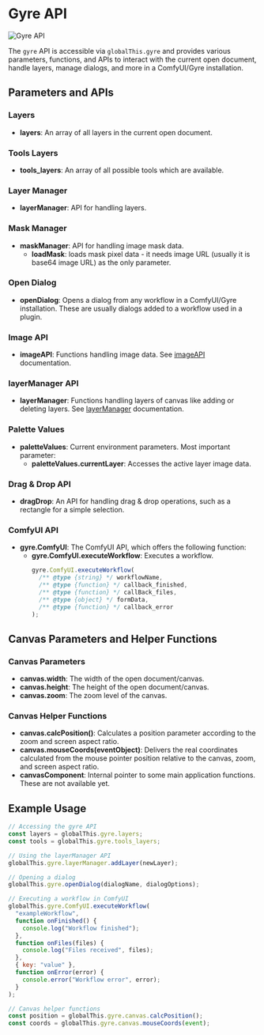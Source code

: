 # Gyre API
![Gyre API](../api.png)

The `gyre` API is accessible via `globalThis.gyre` and provides various parameters, functions, and APIs to interact with the current open document, handle layers, manage dialogs, and more in a ComfyUI/Gyre installation.

## Parameters and APIs

### Layers

- **layers**: An array of all layers in the current open document.

### Tools Layers

- **tools_layers**: An array of all possible tools which are available.

### Layer Manager

- **layerManager**: API for handling layers.

### Mask Manager

- **maskManager**: API for handling image mask data.
  - **loadMask**: loads mask pixel data - it needs image URL (usually it is base64 image URL) as the only parameter. 


### Open Dialog

- **openDialog**: Opens a dialog from any workflow in a ComfyUI/Gyre installation. These are usually dialogs added to a workflow used in a plugin.

### Image API

- **imageAPI**: Functions handling image data. See [imageAPI](imageapi.html) documentation.

### layerManager API

- **layerManager**: Functions handling layers of canvas like adding or deleting layers. See [layerManager](layermanager.html) documentation.

### Palette Values

- **paletteValues**: Current environment parameters. Most important parameter:
  - **paletteValues.currentLayer**: Accesses the active layer image data.

### Drag & Drop API

- **dragDrop**: An API for handling drag & drop operations, such as a rectangle for a simple selection.

### ComfyUI API

- **gyre.ComfyUI**: The ComfyUI API, which offers the following function:
  - **gyre.ComfyUI.executeWorkflow**: Executes a workflow.
    ```javascript
    gyre.ComfyUI.executeWorkflow(
      /** @type {string} */ workflowName,
      /** @type {function} */ callback_finished,
      /** @type {function} */ callBack_files,
      /** @type {object} */ formData,
      /** @type {function} */ callback_error
    );
    ```

## Canvas Parameters and Helper Functions

### Canvas Parameters

- **canvas.width**: The width of the open document/canvas.
- **canvas.height**: The height of the open document/canvas.
- **canvas.zoom**: The zoom level of the canvas.

### Canvas Helper Functions

- **canvas.calcPosition()**: Calculates a position parameter according to the zoom and screen aspect ratio.
- **canvas.mouseCoords(eventObject)**: Delivers the real coordinates calculated from the mouse pointer position relative to the canvas, zoom, and screen aspect ratio.
- **canvasComponent**: Internal pointer to some main application functions. These are not available yet.

## Example Usage

```javascript
// Accessing the gyre API
const layers = globalThis.gyre.layers;
const tools = globalThis.gyre.tools_layers;

// Using the layerManager API
globalThis.gyre.layerManager.addLayer(newLayer);

// Opening a dialog
globalThis.gyre.openDialog(dialogName, dialogOptions);

// Executing a workflow in ComfyUI
globalThis.gyre.ComfyUI.executeWorkflow(
  "exampleWorkflow",
  function onFinished() {
    console.log("Workflow finished");
  },
  function onFiles(files) {
    console.log("Files received", files);
  },
  { key: "value" },
  function onError(error) {
    console.error("Workflow error", error);
  }
);

// Canvas helper functions
const position = globalThis.gyre.canvas.calcPosition();
const coords = globalThis.gyre.canvas.mouseCoords(event);
